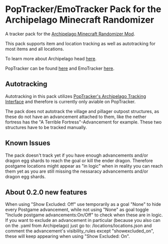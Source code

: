 # PopTracker/EmoTracker Pack for the Archipelago Minecraft Randomizer

A tracker pack for the [Archipelago Minecraft Randomizer Mod](https://github.com/KonoTyran/Minecraft_AP_Randomizer).

This pack supports item and location tracking as well as autotracking for most items and all locations.

To learn more about Archipelago head [here](https://archipelago.gg).

PopTracker can be found [here](https://github.com/black-sliver/PopTracker) and EmoTracker [here](https://emotracker.net).

## Autotracking

Autotracking in this pack utilizes [PopTracker's Archipelago Tracking Interface](https://github.com/black-sliver/PopTracker/blob/master/doc/AUTOTRACKING.md#archipelago-interface) and therefore is currently only aviable on PopTracker.

The pack does not autotrack the village and pillager outpost structures, as these do not have an advancement attached to them, like the nether fortress has the "A Terrible Fortress"-Advancement for example. These two structures have to be tracked manually.

## Known Issues

The pack doesn't track yet if you have enough advancements and/or dragon egg shards to reach the goal or kill the ender dragon. Therefore postgame locations might appear as "in logic" when in reality you can reach them yet as you are still missing the nessaracy advancements and/or dragon egg shards.

## About 0.2.0 new features

When using "Show Excluded: Off" use temporarily as a goal "None" to hide every Postgame advancement, while not using "None" as goal toggle "Include postgame advancements:On/Off" to check when these are in logic.
If you want to exclude an advancement in particular (because you also can on the .yaml from Archipelago) just go to: 
/locations/locations.json and comment the advancement's visibility_rules except "showexcluded_on", these will keep appearing when using "Show Excluded: On".
